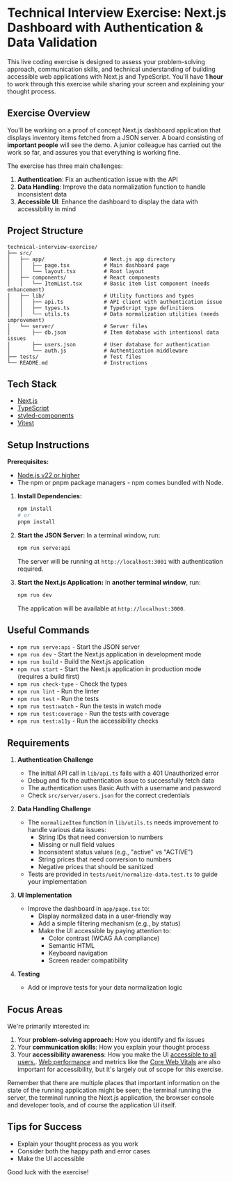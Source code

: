 # Technical Interview Exercise: Next.js Dashboard with Authentication & Data Validation

This live coding exercise is designed to assess your problem-solving approach, communication skills, and technical understanding of building accessible web applications with Next.js and TypeScript. You'll have **1 hour** to work through this exercise while sharing your screen and explaining your thought process.

## Exercise Overview

You'll be working on a proof of concept Next.js dashboard application that displays inventory items fetched from a JSON server. A board consisting of **important people** will see the demo. A junior colleague has carried out the work so far, and assures you that everything is working fine.

The exercise has three main challenges:

1. **Authentication**: Fix an authentication issue with the API
2. **Data Handling**: Improve the data normalization function to handle inconsistent data
3. **Accessible UI**: Enhance the dashboard to display the data with accessibility in mind

## Project Structure

```
technical-interview-exercise/
├── src/
│   ├── app/                   # Next.js app directory
│   │   ├── page.tsx           # Main dashboard page
│   │   └── layout.tsx         # Root layout
│   ├── components/            # React components
│   │   └── ItemList.tsx       # Basic item list component (needs enhancement)
│   ├── lib/                   # Utility functions and types
│   │   ├── api.ts             # API client with authentication issue
│   │   ├── types.ts           # TypeScript type definitions
│   │   └── utils.ts           # Data normalization utilities (needs improvement)
│   └── server/                # Server files
│       ├── db.json            # Item database with intentional data issues
│       ├── users.json         # User database for authentication
│       └── auth.js            # Authentication middleware
├── tests/                     # Test files
└── README.md                  # Instructions
```

## Tech Stack

- [Next.js](https://nextjs.org/)
- [TypeScript](https://www.typescriptlang.org/)
- [styled-components](https://styled-components.com/)
- [Vitest](https://vitest.dev/)

## Setup Instructions

**Prerequisites:**

- [Node.js v22 or higher](https://nodejs.org/en/download/)
- The npm or pnpm package managers - npm comes bundled with Node.

1. **Install Dependencies:**

   ```bash
   npm install
   # or
   pnpm install
   ```

2. **Start the JSON Server:**
   In a terminal window, run:

   ```bash
   npm run serve:api
   ```

   The server will be running at `http://localhost:3001` with authentication required.

3. **Start the Next.js Application:**
   In **another terminal window**, run:

   ```bash
   npm run dev
   ```

   The application will be available at `http://localhost:3000`.

## Useful Commands

- `npm run serve:api` - Start the JSON server
- `npm run dev` - Start the Next.js application in development mode
- `npm run build` - Build the Next.js application
- `npm run start` - Start the Next.js application in production mode (requires a build first)
- `npm run check-type` - Check the types
- `npm run lint` - Run the linter
- `npm run test` - Run the tests
- `npm run test:watch` - Run the tests in watch mode
- `npm run test:coverage` - Run the tests with coverage
- `npm run test:a11y` - Run the accessibility checks

## Requirements

1. **Authentication Challenge**

   - The initial API call in `lib/api.ts` fails with a 401 Unauthorized error
   - Debug and fix the authentication issue to successfully fetch data
   - The authentication uses Basic Auth with a username and password
   - Check `src/server/users.json` for the correct credentials

2. **Data Handling Challenge**

   - The `normalizeItem` function in `lib/utils.ts` needs improvement to handle various data issues:
     - String IDs that need conversion to numbers
     - Missing or null field values
     - Inconsistent status values (e.g., "active" vs "ACTIVE")
     - String prices that need conversion to numbers
     - Negative prices that should be sanitized
   - Tests are provided in `tests/unit/normalize-data.test.ts` to guide your implementation

3. **UI Implementation**

   - Improve the dashboard in `app/page.tsx` to:
     - Display normalized data in a user-friendly way
     - Add a simple filtering mechanism (e.g., by status)
     - Make the UI accessible by paying attention to:
       - Color contrast (WCAG AA compliance)
       - Semantic HTML
       - Keyboard navigation
       - Screen reader compatibility

4. **Testing**
   - Add or improve tests for your data normalization logic

## Focus Areas

We're primarily interested in:

1. Your **problem-solving approach**: How you identify and fix issues
2. Your **communication skills**: How you explain your thought process
3. Your **accessibility awareness**: How you make the UI [accessible to all users.](https://developer.mozilla.org/en-US/docs/Web/Accessibility). [Web performance](https://web.dev/performance/) and metrics like the [Core Web Vitals](https://developer.chrome.com/docs/devtools/performance/overview) are also important for accessibility, but it's largely out of scope for this exercise.

Remember that there are multiple places that important information on the state of the running application might be seen; the terminal running the server, the terminal running the Next.js application, the browser console and developer tools, and of course the application UI itself.

## Tips for Success

- Explain your thought process as you work
- Consider both the happy path and error cases
- Make the UI accessible

Good luck with the exercise!
